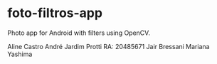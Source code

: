 # foto-filtros-app
Photo app for Android with filters using OpenCV.

Aline Castro 
André Jardim Protti RA: 20485671
Jair Bressani
Mariana Yashima
